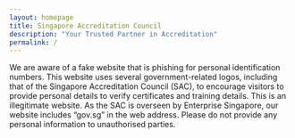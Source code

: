 ```yaml
---
layout: homepage
title: Singapore Accreditation Council
description: "Your Trusted Partner in Accreditation"
permalink: /
---
```

We are aware of a fake website that is phishing for personal identification numbers. This website uses several government-related logos, including that of the Singapore Accreditation Council (SAC), to encourage visitors to provide personal details to verify certificates and training details. This is an illegitimate website. As the SAC is overseen by Enterprise Singapore, our website includes “gov.sg” in the web address. Please do not provide any personal information to unauthorised parties. 
<!-- Type your notification here - the notification bar will not appear if this is empty. For other changes, refer to _data/homepage.yml to edit the homepage -->

